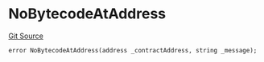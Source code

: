 # NoBytecodeAtAddress
[Git Source](https://github.com/thrackle-io/tron/blob/5c20e54658e3206ed81b54d70494bea2d0a0e5dd/src/client/token/handler/diamond/HandlerDiamondLib.sol)


```solidity
error NoBytecodeAtAddress(address _contractAddress, string _message);
```


